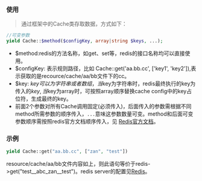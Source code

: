 ### 使用

> 通过框架中的Cache类存取数据，方式如下：

```php
//可变参数
yield Cache::$method($configKey, array|string $keys, ...);
```

* $method:redis的方法名称，如get、set等，redis的接口名称均可以直接使用。
* $configKey: 表示规则路径，比如 Cache::get\('aa.bb.cc', \['key1', 'key2'\]\),表示获取的是recource/cache/aa/bb文件下的cc。
* $key: $key可以为字符串或者数组，当$key为字符串时，redis最终执行的key为传入的$key, 当$key为array时，可按照array顺序替换cache config中的key占位符，生成最终的key。
* 前面2个参数对所有Cache调用固定\(必须传入\)，后面传入的参数需根据不同method所需参数的顺序传入，`...`意味这参数数量可变。method和后面可变参数顺序需按照redis官方文档顺序传入，见 [Redis官方文档](http://redis.io/commands)。

### 示例

```php
yield Cache::get("aa.bb.cc", ["zan", "test"])
```

resource/cache/aa/bb文件内容如上，则此语句等价于redis-&gt;get\("test\_\_abc\_zan\_\_test"\)。redis server的配置见[Redis](/zh/libs/pool/redis.md)。

